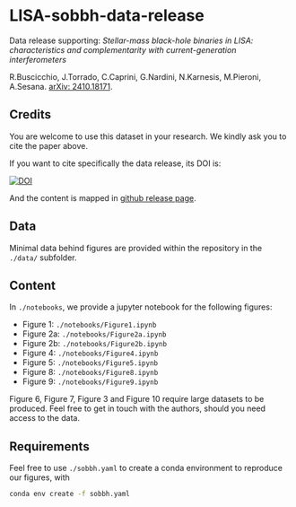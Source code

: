 # LISA-sobbh-data-release

Data release supporting:
_Stellar-mass black-hole binaries in LISA: characteristics and complementarity with current-generation interferometers_

R.Buscicchio, J.Torrado, C.Caprini, G.Nardini, N.Karnesis, M.Pieroni, A.Sesana. 
[arXiv: 2410.18171](https://arxiv.org/abs/2410.18171).

## Credits

You are welcome to use this dataset in your research. We kindly ask you to cite the paper above.

If you want to cite specifically the data release, its DOI is: 

[![DOI](https://zenodo.org/badge/DOI/10.5281/zenodo.14384634.svg)](https://doi.org/10.5281/zenodo.14384634)

And the content is mapped in [github release page](https://github.com/RiccardoBuscicchio/LISA-sobbh-data-release/releases). 


## Data

Minimal data behind figures are provided within the repository in the `./data/` subfolder.

## Content

In `./notebooks`, we provide a jupyter notebook for the following figures:

- Figure 1: `./notebooks/Figure1.ipynb`
- Figure 2a: `./notebooks/Figure2a.ipynb`
- Figure 2b: `./notebooks/Figure2b.ipynb`
- Figure 4: `./notebooks/Figure4.ipynb`
- Figure 5: `./notebooks/Figure5.ipynb`
- Figure 8: `./notebooks/Figure8.ipynb`
- Figure 9: `./notebooks/Figure9.ipynb`

Figure 6, Figure 7, Figure 3 and Figure 10 require large datasets to be produced.
Feel free to get in touch with the authors, should you need access to the data.
 
## Requirements

Feel free to use `./sobbh.yaml` to create a conda environment to reproduce our figures, with 
```bash
conda env create -f sobbh.yaml
```
